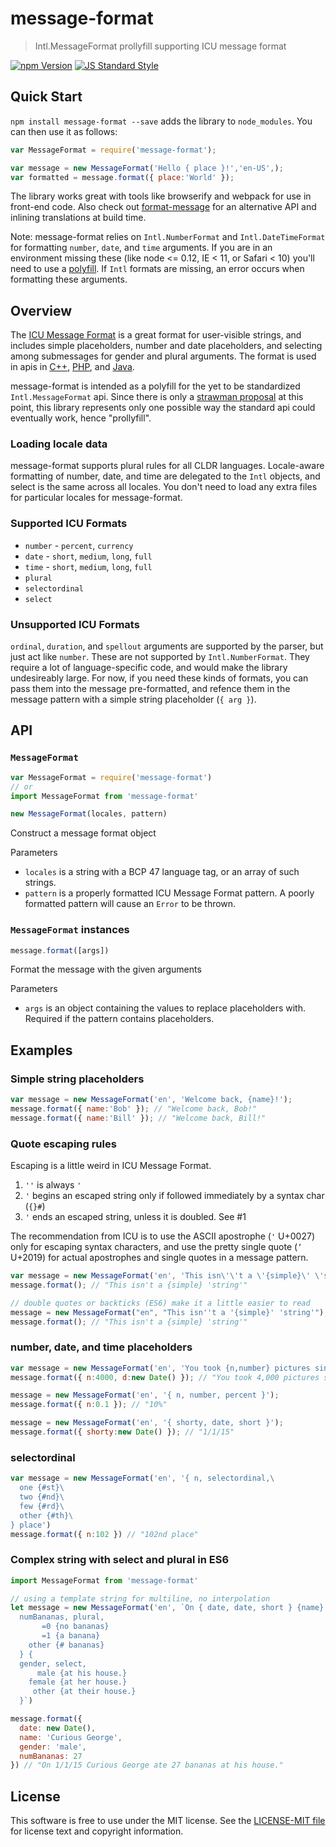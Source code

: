 # message-format

> Intl.MessageFormat prollyfill supporting ICU message format

[![npm Version][npm-image]][npm]
[![JS Standard Style][style-image]][style]


Quick Start
-----------

`npm install message-format --save` adds the library to `node_modules`. You can
then use it as follows:

```js
var MessageFormat = require('message-format');

var message = new MessageFormat('Hello { place }!','en-US',);
var formatted = message.format({ place:'World' });
```

The library works great with tools like browserify and webpack for use in
front-end code. Also check out [format-message][format-message] for an
alternative API and inlining translations at build time.

Note: message-format relies on `Intl.NumberFormat` and `Intl.DateTimeFormat`
for formatting `number`, `date`, and `time` arguments. If you are in an
environment missing these (like node <= 0.12, IE < 11, or Safari < 10) you'll
need to use a [polyfill][intl]. If `Intl` formats are missing, an error occurs
when formatting these arguments.


Overview
--------

The [ICU Message Format][icu-message] is a great format for user-visible
strings, and includes simple placeholders, number and date placeholders, and
selecting among submessages for gender and plural arguments. The format is
used in apis in [C++][icu-cpp], [PHP][icu-php], and [Java][icu-java].

message-format is intended as a polyfill for the yet to be standardized
`Intl.MessageFormat` api. Since there is only a [strawman proposal][proposal]
at this point, this library represents only one possible way the standard api
could eventually work, hence "prollyfill".

### Loading locale data

message-format supports plural rules for all CLDR languages. Locale-aware
formatting of number, date, and time are delegated to the `Intl` objects,
and select is the same across all locales. You don't need to load any extra
files for particular locales for message-format.

### Supported ICU Formats

* `number` - `percent`, `currency`
* `date` - `short`, `medium`, `long`, `full`
* `time` - `short`, `medium`, `long`, `full`
* `plural`
* `selectordinal`
* `select`

### Unsupported ICU Formats

`ordinal`, `duration`, and `spellout` arguments are supported by the parser,
but just act like `number`. These are not supported by `Intl.NumberFormat`.
They require a lot of language-specific code, and would make the library
undesireably large. For now, if you need these kinds of formats, you can pass
them into the message pre-formatted, and refence them in the message pattern
with a simple string placeholder (`{ arg }`).


API
---

### `MessageFormat`

```js
var MessageFormat = require('message-format')
// or
import MessageFormat from 'message-format'

new MessageFormat(locales, pattern)
```

Construct a message format object

Parameters

- `locales` is a string with a BCP 47 language tag, or an array of such strings.
- `pattern` is a properly formatted ICU Message Format pattern. A poorly formatted pattern will cause an `Error` to be thrown.

### `MessageFormat` instances

```js
message.format([args])
```

Format the message with the given arguments

Parameters

- `args` is an object containing the values to replace placeholders with. Required if the pattern contains placeholders.


Examples
--------

### Simple string placeholders

```js
var message = new MessageFormat('en', 'Welcome back, {name}!');
message.format({ name:'Bob' }); // "Welcome back, Bob!"
message.format({ name:'Bill' }); // "Welcome back, Bill!"
```

### Quote escaping rules

Escaping is a little weird in ICU Message Format.

1. `''` is always `'`
2. `'` begins an escaped string only if followed immediately by a syntax char (`{}#`)
3. `'` ends an escaped string, unless it is doubled. See #1

The recommendation from ICU is to use the ASCII apostrophe (`'` U+0027) only
for escaping syntax characters, and use the pretty single quote (`’` U+2019)
for actual apostrophes and single quotes in a message pattern.

```js
var message = new MessageFormat('en', 'This isn\'\'t a \'{simple}\' \'string\'');
message.format(); // "This isn't a {simple} 'string'"

// double quotes or backticks (ES6) make it a little easier to read
message = new MessageFormat("en", "This isn''t a '{simple}' 'string'");
message.format(); // "This isn't a {simple} 'string'"
```

### number, date, and time placeholders

```js
var message = new MessageFormat('en', 'You took {n,number} pictures since {d,date} {d,time}');
message.format({ n:4000, d:new Date() }); // "You took 4,000 pictures since Jan 1, 2015 9:33:04 AM"

message = new MessageFormat('en', '{ n, number, percent }');
message.format({ n:0.1 }); // "10%"

message = new MessageFormat('en', '{ shorty, date, short }');
message.format({ shorty:new Date() }); // "1/1/15"
```

### selectordinal

```js
var message = new MessageFormat('en', '{ n, selectordinal,\
  one {#st}\
  two {#nd}\
  few {#rd}\
  other {#th}\
} place')
message.format({ n:102 }) // "102nd place"
```

### Complex string with select and plural in ES6

```js
import MessageFormat from 'message-format'

// using a template string for multiline, no interpolation
let message = new MessageFormat('en', `On { date, date, short } {name} ate {
  numBananas, plural,
       =0 {no bananas}
       =1 {a banana}
    other {# bananas}
  } {
  gender, select,
      male {at his house.}
    female {at her house.}
     other {at their house.}
  }`)

message.format({
  date: new Date(),
  name: 'Curious George',
  gender: 'male',
  numBananas: 27
}) // "On 1/1/15 Curious George ate 27 bananas at his house."
```


License
-------

This software is free to use under the MIT license.
See the [LICENSE-MIT file][LICENSE] for license text and copyright information.

[npm]: https://www.npmjs.org/package/message-format
[npm-image]: https://img.shields.io/npm/v/message-format.svg
[style]: https://github.com/feross/standard
[style-image]: https://img.shields.io/badge/code%20style-standard-brightgreen.svg
[format-message]: https://github.com/format-message/format-message
[icu-message]: http://userguide.icu-project.org/formatparse/messages
[icu-cpp]: http://icu-project.org/apiref/icu4c/classicu_1_1MessageFormat.html
[icu-php]: http://php.net/manual/en/class.messageformatter.php
[icu-java]: http://icu-project.org/apiref/icu4j/
[proposal]: http://wiki.ecmascript.org/doku.php?id=globalization:messageformatting
[intl]: https://github.com/andyearnshaw/Intl.js
[LICENSE]: https://github.com/format-message/format-message/blob/master/LICENSE-MIT
